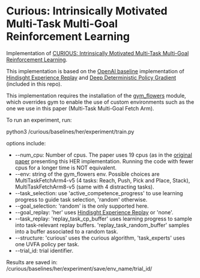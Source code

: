 # Curious: Intrinsically Motivated Multi-Task Multi-Goal Reinforcement Learning

Implementation of [CURIOUS: Intrinsically Motivated Multi-Task Multi-Goal Reinforcement Learning](https://arxiv.org/abs/1810.06284).

This implementation is based on the [OpenAI baseline](https://github.com/openai/baselines) implementation of [Hindisght Experience Replay](https://arxiv.org/abs/1707.01495) and [Deep Deterministic Policy Gradient](https://arxiv.org/abs/1509.02971) (included in this repo).

This implementation requires the installation of the [gym_flowers](https://github.com/flowersteam/gym_flowers) module, which overrides gym to enable the use of custom environments such as the one we use in this paper (Multi-Task Multi-Goal Fetch Arm).

To run an experiment, run:

python3 /curious/baselines/her/experiment/train.py

options include:
* --num_cpu: Number of cpus. The paper uses 19 cpus (as in the [original paper](https://arxiv.org/abs/1802.09464) presenting this HER implementation. Running the code with fewer cpus for a longer time is NOT equivalent.
* --env: string of the gym_flowers env. Possible choices are MultiTaskFetchArm4-v5 (4 tasks: Reach, Push, Pick and Place, Stack), MultiTaskFetchArm8-v5 (same with 4 distracting tasks).
* --task_selection: use 'active_competence_progress' to use learning progress to guide task selection, 'random' otherwise.
* --goal_selection: 'random' is the only supported here.
* --goal_replay: 'her' uses [Hindisght Experience Replay](https://arxiv.org/abs/1707.01495) or 'none'.
* --task_replay: 'replay_task_cp_buffer' uses learning progress to sample into task-relevant replay buffers. 'replay_task_random_buffer' samples into a buffer associated to a random task.
* --structure: 'curious' uses the curious algorithm, 'task_experts' uses one UVFA policy per task.
* --trial_id: trial identifier.

Results are saved in: /curious/baselines/her/experiment/save/env_name/trial_id/
